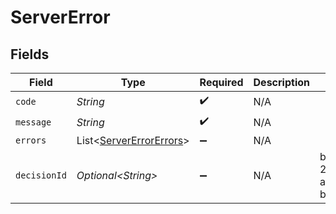 # ServerError


## Fields

| Field                                                                | Type                                                                 | Required                                                             | Description                                                          | Example                                                              |
| -------------------------------------------------------------------- | -------------------------------------------------------------------- | -------------------------------------------------------------------- | -------------------------------------------------------------------- | -------------------------------------------------------------------- |
| `code`                                                               | *String*                                                             | :heavy_check_mark:                                                   | N/A                                                                  |                                                                      |
| `message`                                                            | *String*                                                             | :heavy_check_mark:                                                   | N/A                                                                  |                                                                      |
| `errors`                                                             | List\<[ServerErrorErrors](../../models/errors/ServerErrorErrors.md)> | :heavy_minus_sign:                                                   | N/A                                                                  |                                                                      |
| `decisionId`                                                         | *Optional\<String>*                                                  | :heavy_minus_sign:                                                   | N/A                                                                  | b84cf736-213c-4932-a8e4-bb5c648f1b4d                                 |